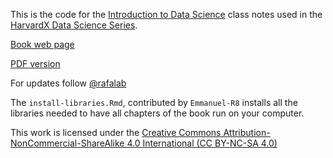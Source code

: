 This is the code for the [Introduction to Data Science](https://rafalab.github.io/dsbook/) class notes used in the
 [HarvardX Data Science Series](https://www.edx.org/professional-certificate/harvardx-data-science).

[Book web page](https://rafalab.github.io/dsbook/)

[PDF version](https://leanpub.com/datasciencebook)

For updates follow
<a class="twitter-follow-button"
  href="https://twitter.com/rafalab">
 @rafalab</a>

The `install-libraries.Rmd`, contributed by `Emmanuel-R8` installs all the libraries needed to have all chapters of the book run on your computer. 

This work is licensed under the [Creative Commons Attribution-NonCommercial-ShareAlike 4.0 International (CC BY-NC-SA 4.0)](https://creativecommons.org/licenses/by-nc-sa/4.0)
